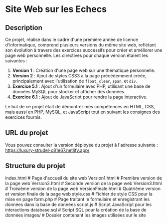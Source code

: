 # Site Web sur les Echecs

## Description

Ce projet, réalisé dans le cadre d'une première année de licence d'informatique, comprend plusieurs versions du même site web, reflétant son évolution à travers des exercices successifs pour créer et améliorer une page web personnelle. Les directives pour chaque version étaient les suivantes :

1. **Version 1** : Création d'une page web sur une thématique personnelle.
2. **Version 2** : Ajout de styles CSS3 à la page précédemment créée, principalement avec l'utilisation de `float`, `clear`, `span`, et `div`.
3. **Exercice 5.1** : Ajout d'un formulaire avec PHP, utilisant une base de données MySQL pour stocker et afficher des données.
4. **Exercice 6.1** : Ajout de JavaScript pour rendre la page interactive.

Le but de ce projet était de démontrer mes compétences en HTML, CSS, mais aussi en PHP, MySQL, et JavaScript tout en suivant les consignes des exercices fournis.

## URL du projet

Vous pouvez consulter la version déployée du projet à l'adresse suivante :  
https://luxury-strudel-c81e67.netlify.app/

## Structure du projet

index.html # Page d'accueil du site web
Version1.html # Première version de la page web
Version2.html # Seconde version de la page web
Version3.html # Troisième version de la page web
VersionFinale.html # Quatrième version et version finale de la page web
style.css # Fichier de style CSS pour la mise en page
form.php # Page traitant le formulaire et enregistrant les données dans la base de données
script.js # Script JavaScript pour les interactions
database.sql # Script SQL pour la création de la base de données
images/ # Dossier contenant les images utilisées sur le site
